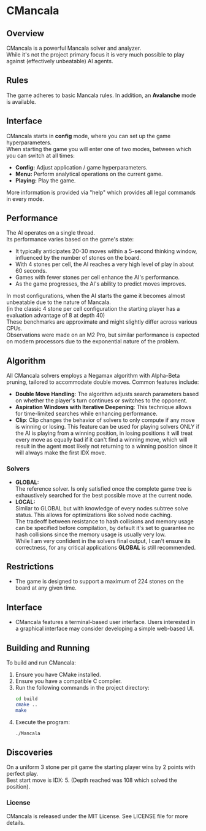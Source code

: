 # CMancala

## Overview
CMancala is a powerful Mancala solver and analyzer.<br>
While it's not the project primary focus it is very much possible to play against (effectively unbeatable) AI agents.

## Rules
The game adheres to basic Mancala rules. In addition, an **Avalanche** mode is available.

## Interface
CMancala starts in **config** mode, where you can set up the game hyperparameters.<br>
When starting the game you will enter one of two modes, between which you can switch at all times:
- **Config:** Adjust application / game hyperparameters.
- **Menu:** Perform analytical operations on the current game.
- **Playing:** Play the game.

More information is provided via "help" which provides all legal commands in every mode.

## Performance
The AI operates on a single thread.<br> Its performance varies based on the game's state:<br>
- It typically anticipates 20-30 moves within a 5-second thinking window, influenced by the number of stones on the board.<br>
- With 4 stones per cell, the AI reaches a very high level of play in about 60 seconds.<br>
- Games with fewer stones per cell enhance the AI's performance.<br>
- As the game progresses, the AI's ability to predict moves improves.<br>

In most configurations, when the AI starts the game it becomes almost unbeatable due to the nature of Mancala.<br>
(in the classic 4 stone per cell configuration the starting player has a evaluation advantage of 8 at depth 40)<br>
These benchmarks are approximate and might slightly differ across various CPUs.<br>
Observations were made on an M2 Pro, but similar performance is expected on modern processors due to the exponential nature of the problem.<br>

## Algorithm
All CMancala solvers employs a Negamax algorithm with Alpha-Beta pruning, tailored to accommodate double moves. Common features include:
- **Double Move Handling**: The algorithm adjusts search parameters based on whether the player's turn continues or switches to the opponent.
- **Aspiration Windows with Iterative Deepening**: This technique allows for time-limited searches while enhancing performance.
- **Clip**: Clip changes the behavior of solvers to only compute if any move is winning or losing. This feature can be used for playing solvers ONLY if the AI is playing from a winning position, in losing positions it will treat every move as equally bad if it can't find a winning move, which will result in the agent most likely not returning to a winning position since it will always make the first IDX move.

### Solvers
- **GLOBAL:**<br>The reference solver. Is only satisfied once the complete game tree is exhaustively searched for the best possible move at the current node.
- **LOCAL:**<br>Similar to GLOBAL but with knowledge of every nodes subtree solve status. This allows for optimizations like solved node caching.<br>
The tradeoff between resistance to hash collisions and memory usage can be specified before compilation, by default it's set to guarantee no hash collisions since the memory usage is usually very low.<br>
While I am very confident in the solvers final output, I can't ensure its correctness, for any critical applications **GLOBAL** is still recommended.

## Restrictions
- The game is designed to support a maximum of 224 stones on the board at any given time.

## Interface
- CMancala features a terminal-based user interface. Users interested in a graphical interface may consider developing a simple web-based UI.

## Building and Running
To build and run CMancala:

1. Ensure you have CMake installed.
2. Ensure you have a compatible C compiler.
3. Run the following commands in the project directory:
    ```bash
    cd build
    cmake ..
    make
    ```
4. Execute the program:
    ```bash
    ./Mancala
    ```

## Discoveries
On a uniform 3 stone per pit game the starting player wins by 2 points with perfect play.<br>Best start move is IDX: 5. (Depth reached was 108 which solved the position).

### License
CMancala is released under the MIT License. See LICENSE file for more details.